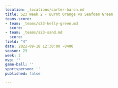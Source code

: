 ```yaml
---
location: _locations/carter-baron.md
title: S23 Week 2 - Burnt Orange vs Seafoam Green
teams-score:
- team: _teams/s23-kelly-green.md
  score: 
- team: _teams/s23-sand.md
  score: 
field: "4"
date: 2022-09-18 12:30:00 -0400
season: 23
week: 2
mvp: ''
game-ball: ''
sportsperson: ''
published: false

---
```

